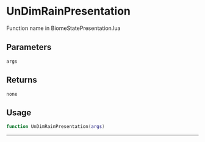 # UnDimRainPresentation
Function name in BiomeStatePresentation.lua
## Parameters
`args`
## Returns
`none`
## Usage
```lua
function UnDimRainPresentation(args)
```
---
